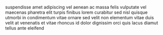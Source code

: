 suspendisse amet adipiscing vel aenean ac massa felis vulputate vel maecenas
pharetra elit turpis finibus lorem curabitur sed nisl quisque utmorbi in
condimentum vitae ornare sed velit non elementum vitae duis velit at venenatis
et vitae rhoncus id dolor dignissim orci quis lacus diamut tellus ante eleifend
